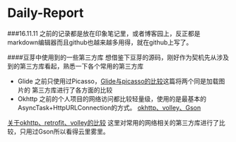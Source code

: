# Daily-Report

###16.11.11
之前的记录都是放在印象笔记里，或者博客园上，反正都是markdown编辑器而且github也越来越多用得，就在github上写了。

####豆芽中使用到的一些第三方库
想借鉴下豆芽的源码，刚好作为契机先从涉及到的第三方库看起，熟悉一下各个常用的第三方库
- Glide
之前只使用过Picasso，[Glide与picasso的比较](http://www.jcodecraeer.com/a/anzhuokaifa/androidkaifa/2015/0327/2650.html)这篇将两个同是加载图片的
第三方库进行了各方面的比较
- Okhttp
之前的个人项目的网络访问都比较轻量级，使用的是最基本的AsyncTask+HttpURLConnection的方式。
[okhttp、volley、Gson](http://www.jcodecraeer.com/a/anzhuokaifa/androidkaifa/2015/0720/3209.html) 

[关于okhttp、retrofit、volley的比较](http://stackoverflow.com/questions/16902716/comparison-of-android-networking-libraries-okhttp-retrofit-volley)
这里对常用的网络相关的第三方库进行了比较，只用过Gson所以看得云里雾里。
